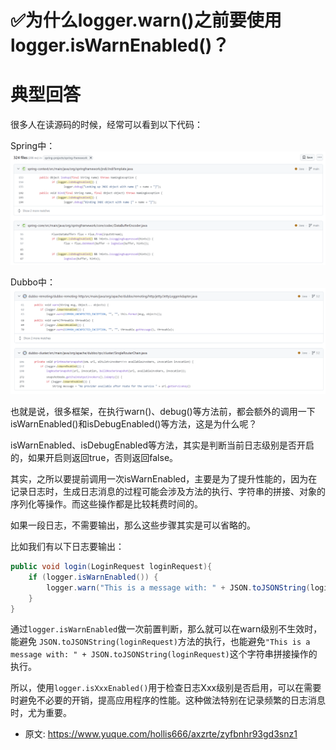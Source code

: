 # ✅为什么logger.warn()之前要使用logger.isWarnEnabled()？
<!--page header-->

<a name="HftOs"></a>
# 典型回答

很多人在读源码的时候，经常可以看到以下代码：

Spring中：
![image.png](./img/vcuqZxH3uft399FB/1699169900674-ea85e8aa-ae76-4fda-b516-ff6350b1be64-916309.png)

Dubbo中：
![image.png](./img/vcuqZxH3uft399FB/1699169943116-7eb05894-f704-4b33-ac40-f5973844595a-549592.png)

也就是说，很多框架，在执行warn()、debug()等方法前，都会额外的调用一下isWarnEnabled()和isDebugEnabled()等方法，这是为什么呢？

isWarnEnabled、isDebugEnabled等方法，其实是判断当前日志级别是否开启的，如果开启则返回true，否则返回false。

其实，之所以要提前调用一次isWarnEnabled，主要是为了提升性能的，因为在记录日志时，生成日志消息的过程可能会涉及方法的执行、字符串的拼接、对象的序列化等操作。而这些操作都是比较耗费时间的。

如果一段日志，不需要输出，那么这些步骤其实是可以省略的。

比如我们有以下日志要输出：

```java
public void login(LoginRequest loginRequest){
    if (logger.isWarnEnabled()) {
        logger.warn("This is a message with: " + JSON.toJSONString(loginRequest));
    }
}
```

通过`logger.isWarnEnabled`做一次前置判断，那么就可以在warn级别不生效时，能避免 `JSON.toJSONString(loginRequest)`方法的执行，也能避免`"This is a message with: " + JSON.toJSONString(loginRequest)`这个字符串拼接操作的执行。

所以，使用`logger.isXxxEnabled()`用于检查日志Xxx级别是否启用，可以在需要时避免不必要的开销，提高应用程序的性能。这种做法特别在记录频繁的日志消息时，尤为重要。


<!--page footer-->
- 原文: <https://www.yuque.com/hollis666/axzrte/zyfbnhr93gd3snz1>